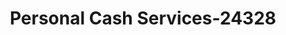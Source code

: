 ---
f_zip-code: 19002
f_state-code: PA
title: Personal Cash Services-24328
f_phone: 215-646-5108
f_city-only: Ambler
f_address: 6 Sycamore Ln Ambler
f_location-unique-id: '24328'
slug: personal-cash-services-24328
updated-on: '2024-05-30T13:46:58.046Z'
created-on: '2024-05-30T13:36:59.803Z'
published-on: '2024-05-30T13:54:32.469Z'
f_city-state: cms/city/ambler-pa.md
f_company: cms/company/personal-cash-services.md
f_state: cms/state/pennsylvania.md
layout: '[payday-loan].html'
tags: payday-loan
---